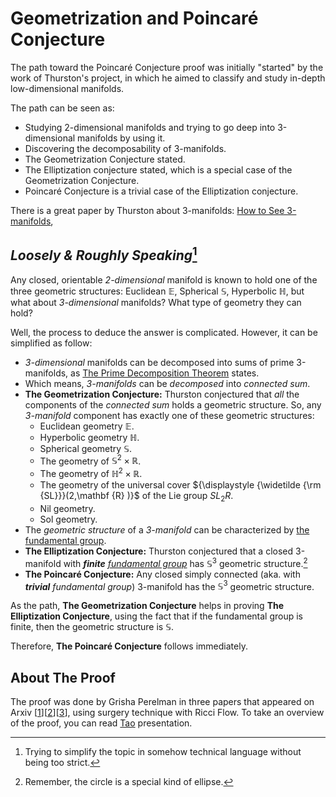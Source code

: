 # Geometrization and Poincaré Conjecture
The path toward the Poincaré Conjecture proof was initially "started" by the work of Thurston's project, in which he aimed to classify and study in-depth low-dimensional manifolds.

The path can be seen as: 

* Studying 2-dimensional manifolds and trying to go deep into 3-dimensional manifolds by using it.
* Discovering the decomposability of 3-manifolds.
* The Geometrization Conjecture stated.
* The Elliptization conjecture stated, which is a special case of the Geometrization Conjecture.
* Poincaré Conjecture is a trivial case of the Elliptization conjecture.

There is a great paper by Thurston about 3-manifolds: [How to See 3-manifolds](https://homepages.warwick.ac.uk/~masgar/Maths/1998how_to_see_three-manifolds.pdf), 

## *Loosely & Roughly Speaking*[^ss]
Any closed, orientable *2-dimensional* manifold is known to hold one of the three geometric structures: Euclidean $\mathbb{E}$, Spherical $\mathbb{S}$, Hyperbolic $\mathbb{H}$, but what about *3-dimensional* manifolds? What type of geometry they can hold?

Well, the process to deduce the answer is complicated. However, it can be simplified as follow:

* *3-dimensional* manifolds can be decomposed into sums of prime 3-manifolds, as [The Prime Decomposition Theorem](https://en.wikipedia.org/wiki/Prime_decomposition_of_3-manifolds) states.
* Which means, *3-manifolds* can be *decomposed* into *connected sum*.
* **The Geometrization Conjecture:** Thurston conjectured that *all* the components of the *connected sum* holds a geometric structure. So, any *3-manifold* component has exactly one of these geometric structures:
  * Euclidean geometry $\mathbb{E}$.
  * Hyperbolic geometry $\mathbb{H}$.
  * Spherical geometry $\mathbb{S}$.
  * The geometry of $\mathbb{S}^2×\mathbb{R}$.
  * The geometry of $\mathbb{H}^2×\mathbb{R}$.
  * The geometry of the universal cover ${\displaystyle {\widetilde {\rm {SL}}}(2,\mathbf {R} )}$ of the Lie group $SL_2R$.
  * Nil geometry.
  * Sol geometry.
* The *geometric structure* of a *3-manifold* can be characterized by [the fundamental group](https://en.wikipedia.org/wiki/Fundamental_group).
* **The Elliptization Conjecture:** Thurston conjectured that a closed 3-manifold with ***finite** [fundamental group](https://en.wikipedia.org/wiki/Fundamental_group)* has $\mathbb{S}^3$ geometric structure.[^ct]
* **The Poincaré Conjecture:** Any closed simply connected (aka. with ***trivial** fundamental group*) 3-manifold has the $\mathbb{S}^3$ geometric structure.

As the path, **The Geometrization Conjecture** helps in proving **The Elliptization Conjecture**, using the fact that if the fundamental group is finite, then the geometric structure is $\mathbb{S}$.

Therefore, **The Poincaré Conjecture** follows immediately.

## About The Proof
The proof was done by Grisha Perelman in three papers that appeared on Arxiv [[1]][[2]][[3]], using surgery technique with Ricci Flow. To take an overview of the proof, you can read [Tao](https://terrytao.files.wordpress.com/2009/09/poincare.pdf) presentation.

[^ct]: Remember, the circle is a special kind of ellipse. 
[^ss]: Trying to simplify the topic in somehow technical language without being too strict.



[1]: https://arxiv.org/abs/math/0211159
[2]: https://arxiv.org/abs/math/0303109
[3]: https://arxiv.org/abs/math/0307245
